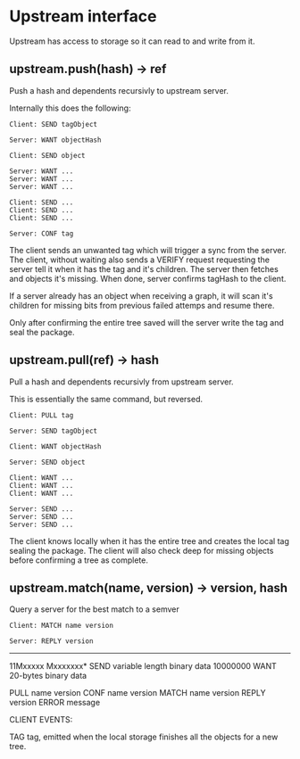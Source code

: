 
# Upstream interface

Upstream has access to storage so it can read to and write from it.

## upstream.push(hash) -> ref

Push a hash and dependents recursivly to upstream server.

Internally this does the following:

    Client: SEND tagObject

    Server: WANT objectHash

    Client: SEND object

    Server: WANT ...
    Server: WANT ...
    Server: WANT ...

    Client: SEND ...
    Client: SEND ...
    Client: SEND ...

    Server: CONF tag

The client sends an unwanted tag which will trigger a sync from the server.
The client, without waiting also sends a VERIFY request requesting the server
tell it when it has the tag and it's children.  The server then fetches and
objects it's missing.  When done, server confirms tagHash to the client.

If a server already has an object when receiving a graph, it will scan it's
children for missing bits from previous failed attemps and resume there.

Only after confirming the entire tree saved will the server write the tag and
seal the package.

## upstream.pull(ref) -> hash

Pull a hash and dependents recursivly from upstream server.

This is essentially the same command, but reversed.

    Client: PULL tag

    Server: SEND tagObject

    Client: WANT objectHash

    Server: SEND object

    Client: WANT ...
    Client: WANT ...
    Client: WANT ...

    Server: SEND ...
    Server: SEND ...
    Server: SEND ...

The client knows locally when it has the entire tree and creates the local tag
sealing the package.  The client will also check deep for missing objects
before confirming a tree as complete.

## upstream.match(name, version) -> version, hash

Query a server for the best match to a semver

    Client: MATCH name version

    Server: REPLY version

----------------


11Mxxxxx Mxxxxxxx* SEND variable length binary data
10000000 WANT 20-bytes binary data

PULL name version
CONF name version
MATCH name version
REPLY version
ERROR message


CLIENT EVENTS:

TAG tag, emitted when the local storage finishes all the objects for a new tree.


